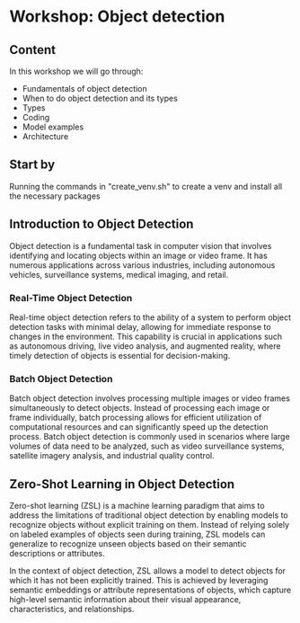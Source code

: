 # Workshop: Object detection

## Content

In this workshop we will go through:

- Fundamentals of object detection
- When to do object detection and its types
- Types
- Coding
- Model examples
- Architecture

## Start by

Running the commands in "create_venv.sh" to create a venv and install all the necessary packages

## Introduction to Object Detection

Object detection is a fundamental task in computer vision that involves identifying and locating objects within an image or video frame. It has numerous applications across various industries, including autonomous vehicles, surveillance systems, medical imaging, and retail.

### Real-Time Object Detection

Real-time object detection refers to the ability of a system to perform object detection tasks with minimal delay, allowing for immediate response to changes in the environment. This capability is crucial in applications such as autonomous driving, live video analysis, and augmented reality, where timely detection of objects is essential for decision-making.

### Batch Object Detection

Batch object detection involves processing multiple images or video frames simultaneously to detect objects. Instead of processing each image or frame individually, batch processing allows for efficient utilization of computational resources and can significantly speed up the detection process. Batch object detection is commonly used in scenarios where large volumes of data need to be analyzed, such as video surveillance systems, satellite imagery analysis, and industrial quality control.

## Zero-Shot Learning in Object Detection

Zero-shot learning (ZSL) is a machine learning paradigm that aims to address the limitations of traditional object detection by enabling models to recognize objects without explicit training on them. Instead of relying solely on labeled examples of objects seen during training, ZSL models can generalize to recognize unseen objects based on their semantic descriptions or attributes.

In the context of object detection, ZSL allows a model to detect objects for which it has not been explicitly trained. This is achieved by leveraging semantic embeddings or attribute representations of objects, which capture high-level semantic information about their visual appearance, characteristics, and relationships.
